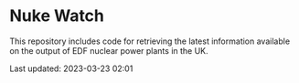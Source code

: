 # Nuke Watch

This repository includes code for retrieving the latest information available on the output of EDF nuclear power plants in the UK.

Last updated: 2023-03-23 02:01